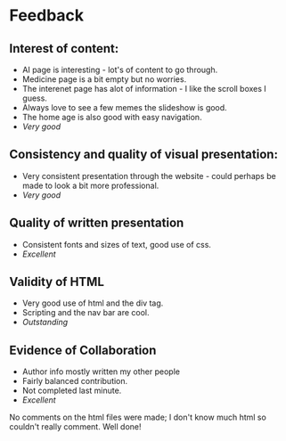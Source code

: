 Feedback
========

## Interest of content:
- AI page is interesting - lot's of content to go through.
- Medicine page is a bit empty but no worries.
- The interenet page has alot of information - I like the scroll boxes I guess.
- Always love to see a few memes the slideshow is good.
- The home age is also good with easy navigation.
- *Very good*


## Consistency and quality of visual presentation:
- Very consistent presentation through the website - could perhaps be made to look a bit more professional.
- *Very good*

## Quality of written presentation
- Consistent fonts and sizes of text, good use of css.
- *Excellent*

## Validity of HTML
- Very good use of html and the div tag.
- Scripting and the nav bar are cool.
- *Outstanding*

## Evidence of Collaboration 
- Author info mostly written my other people
- Fairly balanced contribution.
- Not completed last minute.
- *Excellent*

No comments on the html files were made; I don't know much html so couldn't really comment. Well done!

